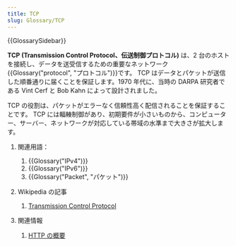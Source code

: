 ```yaml
---
title: TCP
slug: Glossary/TCP
---
```


{{GlossarySidebar}}

**TCP (Transmission Control Protocol、伝送制御プロトコル)** は、2 台のホストを接続し、データを送受信するための重要なネットワーク{{Glossary("protocol", "プロトコル")}}です。 TCP はデータとパケットが送信した順番通りに届くことを保証します。1970 年代に、当時の DARPA 研究者である Vint Cerf と Bob Kahn によって設計されました。

TCP の役割は、パケットがエラーなく信頼性高く配信されることを保証することです。 TCP には輻輳制御があり、初期要件が小さいものから、コンピューター、サーバー、ネットワークが対応している帯域の水準まで大きさが拡大します。

1. 関連用語：

   1. {{Glossary("IPv4")}}
   2. {{Glossary("IPv6")}}
   3. {{Glossary("Packet", "パケット")}}

2. Wikipedia の記事

   1. [Transmission Control Protocol](https://ja.wikipedia.org/wiki/Transmission_Control_Protocol)

3. 関連情報

   1. [HTTP の概要](/ja/docs/Web/HTTP/Overview)

